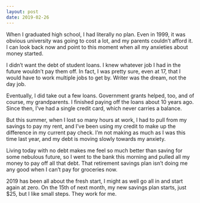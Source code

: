 ```yaml
---
layout: post
date: 2019-02-26
---
```


When I graduated high school, I had literally no plan. Even in 1999, it was obvious university was going to cost a lot, and my parents couldn’t afford it. I can look back now and point to this moment when all my anxieties about money started. 

I didn’t want the debt of student loans. I knew whatever job I had in the future wouldn’t pay them off. In fact, I was pretty sure, even at 17, that I would have to work multiple jobs to get by. Writer was the dream, not the day job. 

Eventually, I did take out a few loans. Government grants helped, too, and of course, my grandparents. I finished paying off the loans about 10 years ago. Since then, I’ve had a single credit card, which never carries a balance. 

But this summer, when I lost so many hours at work, I had to pull from my savings to pay my rent, and I’ve been using my credit to make up the difference in my current pay check. I’m not making as much as I was this time last year, and my debt is moving slowly towards my anxiety. 

Living today with no debt makes me feel so much better than saving for some nebulous future, so I went to the bank this morning and pulled all my money to pay off all that debt. That retirement savings plan isn’t doing me any good when I can’t pay for groceries now. 

2019 has been all about the fresh start, I might as well go all in and start again at zero. On the 15th of next month, my new savings plan starts, just $25, but I like small steps. They work for me. 
